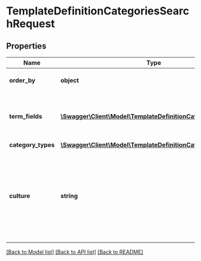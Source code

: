 # TemplateDefinitionCategoriesSearchRequest

## Properties
Name | Type | Description | Notes
------------ | ------------- | ------------- | -------------
**order_by** | **object** | Order the results by the indicated AgendaItem field. | [optional] 
**term_fields** | [**\Swagger\Client\Model\TemplateDefinitionCategoryTermField[]**](TemplateDefinitionCategoryTermField.md) | Search for given text (Term) indicated by the fields in the TermFields list. Required in case &#39;Term&#39; is given. | [optional] 
**category_types** | [**\Swagger\Client\Model\TemplateDefinitionCategoryType[]**](TemplateDefinitionCategoryType.md) |  | [optional] 
**culture** | **string** | The culture name in the format languagecode2-country/regioncode2. Available cultures: \&quot;nl-NL\&quot; and \&quot;en-GB\&quot;. If no or an unsupported culture is given the default culture is used (\&quot;nl-NL\&quot;). | [optional] 

[[Back to Model list]](../README.md#documentation-for-models) [[Back to API list]](../README.md#documentation-for-api-endpoints) [[Back to README]](../README.md)


